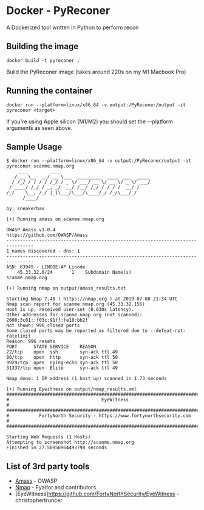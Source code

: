 # Docker - PyReconer

A Dockerized tool written in Python to perform recon

## Building the image

```
docker build -t pyreconer .
```
Build the PyReconer image (takes around 220s on my M1 Macbook Pro)

## Running the container

```
docker run --platform=linux/x86_64 -v output:/PyReconer/output -it pyreconer <target>
```

If you're using Apple silicon (M1/M2) you should set the --platform arguments as seen above.

## Sample Usage

```
$ docker run --platform=linux/x86_64 -v output:/PyReconer/output -it pyreconer scanme.nmap.org
    ____        ____
   / __ \__  __/ __ \___  _________  ____  ___  _____
  / /_/ / / / / /_/ / _ \/ ___/ __ \/ __ \/ _ \/ ___/
 / ____/ /_/ / _, _/  __/ /__/ /_/ / / / /  __/ /
/_/    \__, /_/ |_|\___/\___/\____/_/ /_/\___/_/
      /____/

by: sneakerhax

[+] Running amass on scanme.nmap.org

OWASP Amass v3.0.4                                https://github.com/OWASP/Amass
--------------------------------------------------------------------------------
1 names discovered - dns: 1
--------------------------------------------------------------------------------
ASN: 63949 - LINODE-AP Linode
	45.33.32.0/24     	1    Subdomain Name(s)
scanme.nmap.org

[+] Running nmap on output/amass_results.txt

Starting Nmap 7.40 ( https://nmap.org ) at 2019-07-08 21:34 UTC
Nmap scan report for scanme.nmap.org (45.33.32.156)
Host is up, received user-set (0.030s latency).
Other addresses for scanme.nmap.org (not scanned): 2600:3c01::f03c:91ff:fe18:bb2f
Not shown: 996 closed ports
Some closed ports may be reported as filtered due to --defeat-rst-ratelimit
Reason: 996 resets
PORT      STATE SERVICE    REASON
22/tcp    open  ssh        syn-ack ttl 49
80/tcp    open  http       syn-ack ttl 50
9929/tcp  open  nping-echo syn-ack ttl 50
31337/tcp open  Elite      syn-ack ttl 49

Nmap done: 1 IP address (1 host up) scanned in 1.73 seconds

[+] Running Eywitness on output/nmap_results.xml
################################################################################
#                                  EyeWitness                                  #
################################################################################
#           FortyNorth Security - https://www.fortynorthsecurity.com           #
################################################################################

Starting Web Requests (1 Hosts)
Attempting to screenshot http://scanme.nmap.org
Finished in 27.50956964492798 seconds
```

## List of 3rd party tools

* [Amass](https://github.com/OWASP/Amass) - OWASP
* [Nmap](https://nmap.org/) - Fyador and contributors
* [EyeWitness]https://github.com/FortyNorthSecurity/EyeWitness - christophertruncer


